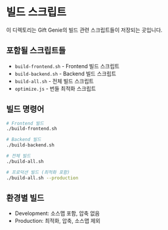 # 빌드 스크립트

이 디렉토리는 Gift Genie의 빌드 관련 스크립트들이 저장되는 곳입니다.

## 포함될 스크립트들
- `build-frontend.sh` - Frontend 빌드 스크립트
- `build-backend.sh` - Backend 빌드 스크립트
- `build-all.sh` - 전체 빌드 스크립트
- `optimize.js` - 번들 최적화 스크립트

## 빌드 명령어
```bash
# Frontend 빌드
./build-frontend.sh

# Backend 빌드
./build-backend.sh

# 전체 빌드
./build-all.sh

# 프로덕션 빌드 (최적화 포함)
./build-all.sh --production
```

## 환경별 빌드
- Development: 소스맵 포함, 압축 없음
- Production: 최적화, 압축, 소스맵 제외